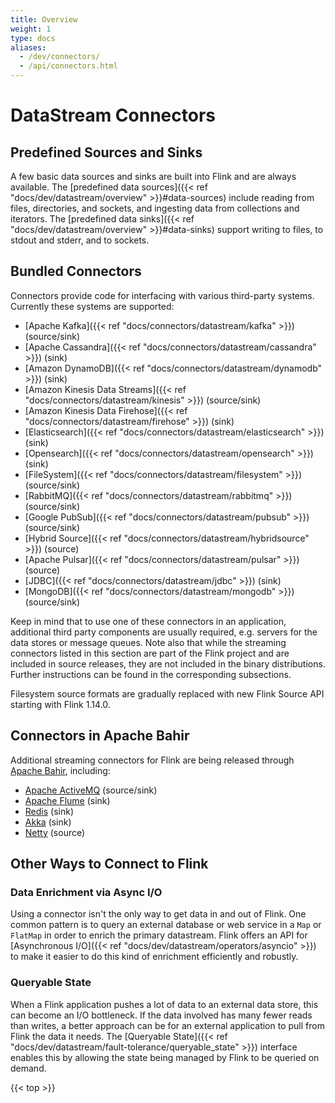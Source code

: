 ```yaml
---
title: Overview
weight: 1
type: docs
aliases:
  - /dev/connectors/
  - /api/connectors.html
---
```

<!--
Licensed to the Apache Software Foundation (ASF) under one
or more contributor license agreements.  See the NOTICE file
distributed with this work for additional information
regarding copyright ownership.  The ASF licenses this file
to you under the Apache License, Version 2.0 (the
"License"); you may not use this file except in compliance
with the License.  You may obtain a copy of the License at

  http://www.apache.org/licenses/LICENSE-2.0

Unless required by applicable law or agreed to in writing,
software distributed under the License is distributed on an
"AS IS" BASIS, WITHOUT WARRANTIES OR CONDITIONS OF ANY
KIND, either express or implied.  See the License for the
specific language governing permissions and limitations
under the License.
-->

# DataStream Connectors

## Predefined Sources and Sinks

A few basic data sources and sinks are built into Flink and are always available.
The [predefined data sources]({{< ref "docs/dev/datastream/overview" >}}#data-sources) include reading from files, directories, and sockets, and
ingesting data from collections and iterators.
The [predefined data sinks]({{< ref "docs/dev/datastream/overview" >}}#data-sinks) support writing to files, to stdout and stderr, and to sockets.

## Bundled Connectors

Connectors provide code for interfacing with various third-party systems. Currently these systems are supported:

 * [Apache Kafka]({{< ref "docs/connectors/datastream/kafka" >}}) (source/sink)
 * [Apache Cassandra]({{< ref "docs/connectors/datastream/cassandra" >}}) (sink)
 * [Amazon DynamoDB]({{< ref "docs/connectors/datastream/dynamodb" >}}) (sink)
 * [Amazon Kinesis Data Streams]({{< ref "docs/connectors/datastream/kinesis" >}}) (source/sink)
 * [Amazon Kinesis Data Firehose]({{< ref "docs/connectors/datastream/firehose" >}}) (sink)
 * [Elasticsearch]({{< ref "docs/connectors/datastream/elasticsearch" >}}) (sink)
 * [Opensearch]({{< ref "docs/connectors/datastream/opensearch" >}}) (sink)
 * [FileSystem]({{< ref "docs/connectors/datastream/filesystem" >}}) (source/sink)
 * [RabbitMQ]({{< ref "docs/connectors/datastream/rabbitmq" >}}) (source/sink)
 * [Google PubSub]({{< ref "docs/connectors/datastream/pubsub" >}}) (source/sink)
 * [Hybrid Source]({{< ref "docs/connectors/datastream/hybridsource" >}}) (source)
 * [Apache Pulsar]({{< ref "docs/connectors/datastream/pulsar" >}}) (source)
 * [JDBC]({{< ref "docs/connectors/datastream/jdbc" >}}) (sink)
 * [MongoDB]({{< ref "docs/connectors/datastream/mongodb" >}}) (source/sink)

Keep in mind that to use one of these connectors in an application, additional third party
components are usually required, e.g. servers for the data stores or message queues.
Note also that while the streaming connectors listed in this section are part of the
Flink project and are included in source releases, they are not included in the binary distributions. 
Further instructions can be found in the corresponding subsections.

Filesystem source formats are gradually replaced with new Flink Source API starting with Flink 1.14.0.

## Connectors in Apache Bahir

Additional streaming connectors for Flink are being released through [Apache Bahir](https://bahir.apache.org/), including:

 * [Apache ActiveMQ](https://bahir.apache.org/docs/flink/current/flink-streaming-activemq/) (source/sink)
 * [Apache Flume](https://bahir.apache.org/docs/flink/current/flink-streaming-flume/) (sink)
 * [Redis](https://bahir.apache.org/docs/flink/current/flink-streaming-redis/) (sink)
 * [Akka](https://bahir.apache.org/docs/flink/current/flink-streaming-akka/) (sink)
 * [Netty](https://bahir.apache.org/docs/flink/current/flink-streaming-netty/) (source)

## Other Ways to Connect to Flink

### Data Enrichment via Async I/O

Using a connector isn't the only way to get data in and out of Flink.
One common pattern is to query an external database or web service in a `Map` or `FlatMap`
in order to enrich the primary datastream.
Flink offers an API for [Asynchronous I/O]({{< ref "docs/dev/datastream/operators/asyncio" >}})
to make it easier to do this kind of enrichment efficiently and robustly.

### Queryable State

When a Flink application pushes a lot of data to an external data store, this
can become an I/O bottleneck.
If the data involved has many fewer reads than writes, a better approach can be
for an external application to pull from Flink the data it needs.
The [Queryable State]({{< ref "docs/dev/datastream/fault-tolerance/queryable_state" >}}) interface
enables this by allowing the state being managed by Flink to be queried on demand.

{{< top >}}


